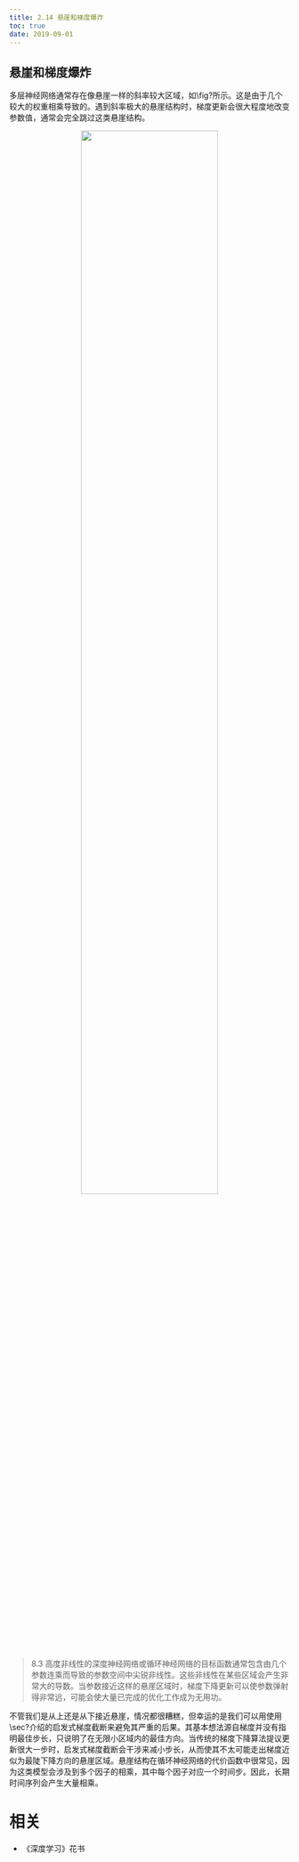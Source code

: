 ```yaml
---
title: 2.14 悬崖和梯度爆炸
toc: true
date: 2019-09-01
---
```


## 悬崖和梯度爆炸

多层神经网络通常存在像悬崖一样的斜率较大区域，如\fig?所示。这是由于几个较大的权重相乘导致的。遇到斜率极大的悬崖结构时，梯度更新会很大程度地改变参数值，通常会完全跳过这类悬崖结构。


<p align="center">
    <img width="70%" height="70%" src="http://images.iterate.site/blog/image/20190718/PkQVzVlBywiF.png?imageslim">
</p>

> 8.3 高度非线性的深度神经网络或循环神经网络的目标函数通常包含由几个参数连乘而导致的参数空间中尖锐非线性。这些非线性在某些区域会产生非常大的导数。当参数接近这样的悬崖区域时，梯度下降更新可以使参数弹射得非常远，可能会使大量已完成的优化工作成为无用功。



不管我们是从上还是从下接近悬崖，情况都很糟糕，但幸运的是我们可以用使用\sec?介绍的启发式梯度截断来避免其严重的后果。其基本想法源自梯度并没有指明最佳步长，只说明了在无限小区域内的最佳方向。当传统的梯度下降算法提议更新很大一步时，启发式梯度截断会干涉来减小步长，从而使其不太可能走出梯度近似为最陡下降方向的悬崖区域。悬崖结构在循环神经网络的代价函数中很常见，因为这类模型会涉及到多个因子的相乘，其中每个因子对应一个时间步。因此，长期时间序列会产生大量相乘。




# 相关

- 《深度学习》花书
